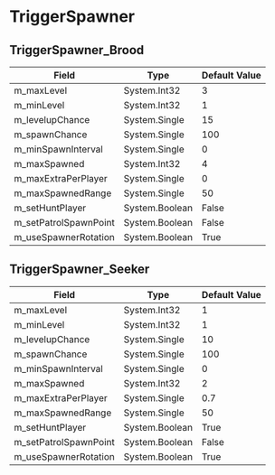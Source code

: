 # TriggerSpawner

## TriggerSpawner_Brood

|Field|Type|Default Value|
|-----|----|-------------|
|m_maxLevel|System.Int32|3|
|m_minLevel|System.Int32|1|
|m_levelupChance|System.Single|15|
|m_spawnChance|System.Single|100|
|m_minSpawnInterval|System.Single|0|
|m_maxSpawned|System.Int32|4|
|m_maxExtraPerPlayer|System.Single|0|
|m_maxSpawnedRange|System.Single|50|
|m_setHuntPlayer|System.Boolean|False|
|m_setPatrolSpawnPoint|System.Boolean|False|
|m_useSpawnerRotation|System.Boolean|True|

## TriggerSpawner_Seeker

|Field|Type|Default Value|
|-----|----|-------------|
|m_maxLevel|System.Int32|1|
|m_minLevel|System.Int32|1|
|m_levelupChance|System.Single|10|
|m_spawnChance|System.Single|100|
|m_minSpawnInterval|System.Single|0|
|m_maxSpawned|System.Int32|2|
|m_maxExtraPerPlayer|System.Single|0.7|
|m_maxSpawnedRange|System.Single|50|
|m_setHuntPlayer|System.Boolean|True|
|m_setPatrolSpawnPoint|System.Boolean|False|
|m_useSpawnerRotation|System.Boolean|True|

